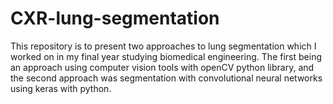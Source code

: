 # CXR-lung-segmentation
This repository is to present two approaches to lung segmentation  which I worked on in my final year studying biomedical engineering. The first being an approach using computer vision tools with openCV python library, and the second approach was segmentation with convolutional neural networks using keras with python.

